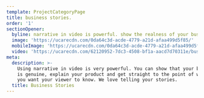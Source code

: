 ```yaml
---
template: ProjectCategoryPage
title: business stories.
order: '1'
sectionOpener:
  byline: narrative in video is powerful. show the realness of your business.
  image: 'https://ucarecdn.com/0da64c3d-acde-4779-a21d-afaa499d5f85/'
  mobileImage: 'https://ucarecdn.com/0da64c3d-acde-4779-a21d-afaa499d5f85/'
  video: 'https://ucarecdn.com/62120952-7dc3-4508-bf1a-aacd7d70311e/business_video.mp4'
meta:
  description: >-
    Using narrative in video is very powerful. You can show that your business
    is genuine, explain your product and get straight to the point of what it is
    you want your viewer to know. We love telling your stories.
  title: Business Stories
---
```


